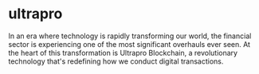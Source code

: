 # ultrapro
In an era where technology is rapidly transforming our world, the financial sector is experiencing one of the most significant overhauls ever seen. At the heart of this transformation is Ultrapro Blockchain, a revolutionary technology that's redefining how we conduct digital transactions.
